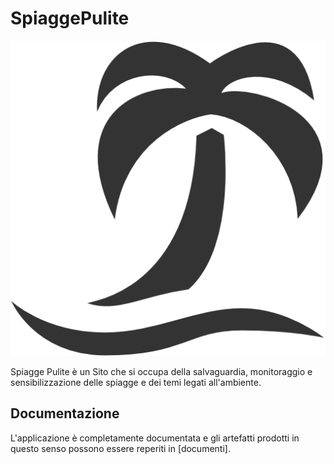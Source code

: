 # SpiaggePulite

![](/logo.png)

Spiagge Pulite è un Sito che si occupa della salvaguardia, monitoraggio e sensibilizzazione delle spiagge e dei temi legati all'ambiente.


## Documentazione
L'applicazione è completamente documentata e gli artefatti prodotti in questo senso possono essere reperiti in [documenti].
